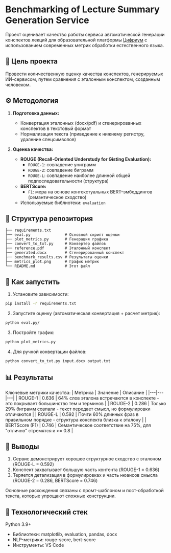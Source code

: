 # Benchmarking of Lecture Summary Generation Service

Проект оценивает качество работы сервиса автоматической генерации конспектов лекций для образовательной платформы [Цифриум]([https://цифриум.рф/](https://edu.olymponline.ru/)) с использованием современных метрик обработки естественного языка.

## 📌 Цель проекта

Провести количественную оценку качества конспектов, генерируемых ИИ-сервисом, путем сравнения с эталонным конспектом, созданным человеком.

## ⚙️ Методология

1. **Подготовка данных:**
   - Конвертация эталонных (docx/pdf) и сгенерированных конспектов в текстовый формат
   - Нормализация текста (приведение к нижнему регистру, удаление спецсимволов)

2. **Оценка качества:**
   - **ROUGE (Recall-Oriented Understudy for Gisting Evaluation):**
     - `ROUGE-1`: совпадение униграмм
     - `ROUGE-2`: совпадение биграмм
     - `ROUGE-L`: совпадение наиболее длинной общей подпоследовательности (структура)
   - **BERTScore:**
     - `F1`: мера на основе контекстуальных BERT-эмбеддингов (семантическое сходство)
   - Используемые библиотеки: `evaluation`

## 📂 Структура репозитория
```
├── requirements.txt
├── eval.py               # Основной скрипт оценки
├── plot_metrics.py       # Генерация графика
├── convert_to_txt.py     # Конвертер файлов
├── reference.pdf         # Эталонный конспект
├── generated.docx        # Сгенерированный конспект
├── benchmark_results.csv # Результаты оценки
├── metrics_plot.png      # График метрик
└── README.md             # Этот файл
```

## 🚀 Как запустить

1. Установите зависимости:
```bash
pip install -r requirements.txt
```
2. Запустите оценку (автоматическая конвертация + расчет метрик):
```bash
python eval.py/
```
3. Постройте график:
```bash
python plot_metrics.py
```
4. Для ручной конвертации файлов:
```bash
python convert_to_txt.py input.docx output.txt
```

## 📊 Результаты

Ключевые метрики качества:
| Метрика	| Значение	| Описание |
|---|---|---|
| ROUGE-1 |	0.636 |	64% слов эталона встречаются в конспекте - это покрывает большинство тем и терминов |
| ROUGE-2 |	0.286	| Только 29% биграмм совпали - текст передает смысл, но формулировки отличаются |
| ROUGE-L |	0.592	| Почти 60% длинных фраз в правильном порядке - структура конспекта близка к эталону |
| BERTScore (F1) | 0.746	| Семантическое соответствие на 75%, для "отлично" стремятся к >= 0.8 |

## 📝 Выводы

1. Сервис демонстрирует хорошее структурное сходство с эталоном (ROUGE-L = 0.592)
2. Конспект захватывает большую часть контента (ROUGE-1 = 0.636)
3. Теряется детализация в формулировках и часть нюансов смысла (ROUGE-2 = 0.286, BERTScore = 0.746)

Основные расхождения связаны с промт-шаблоном и пост-обработкой текста, которые упрощают сложные конструкции. 

## 🔧 Технологический стек
Python 3.9+

- Библиотеки: matplotlib, evaluation, pandas, docx
- NLP-метрики: rouge-score, bert-score
- Инструменты:  VS Code

